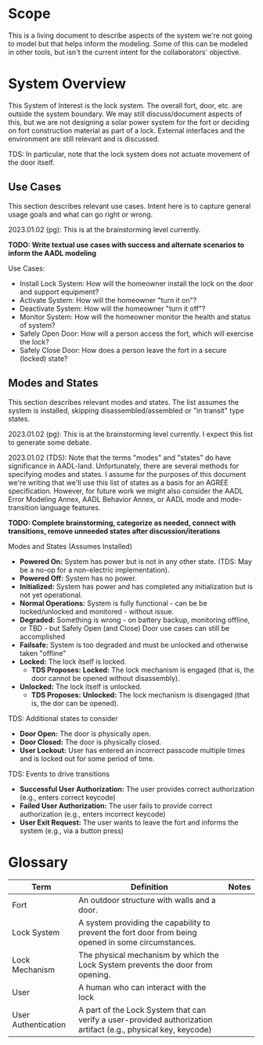 # Scope
This is a living document to describe aspects of the system we're not going to model but that helps inform the modeling. Some of this can be modeled in other tools, but isn't the current intent for the collaborators' objective.

# System Overview
This System of Interest is the lock system. The overall fort, door, etc. are outside the system boundary. We may still discuss/document aspects of this, but we are not designing a solar power system for the fort or deciding on fort construction material as part of a lock. External interfaces and the environment are still relevant and is discussed. 

TDS: In particular, note that the lock system does not actuate movement of the door itself.

## Use Cases
This section describes relevant use cases. Intent here is to capture general usage goals and what can go right or wrong.

2023.01.02 (pg): This is at the brainstorming level currently.

**TODO: Write textual use cases with success and alternate scenarios to inform the AADL modeling**

Use Cases:
- Install Lock System: How will the homeowner install the lock on the door and support equipment?
- Activate System: How will the homeowner "turn it on"?
- Deactivate System: How will the homeowner "turn it off"?
- Monitor System: How will the homeowner monitor the health and status of system?
- Safely Open Door: How will a person access the fort, which will exercise the lock?
- Safely Close Door: How does a person leave the fort in a secure (locked) state?

## Modes and States
This section describes relevant modes and states. The list assumes the system is installed, skipping disassembled/assembled or "in transit" type states.

2023.01.02 (pg): This is at the brainstorming level currently. I expect this list to generate some debate.

2023.01.02 (TDS): Note that the terms "modes" and "states" do have significance in AADL-land. Unfortunately, there are several methods for specifying modes and states. I assume for the purposes of this document we're writing that we'll use this list of states as a basis for an AGREE specification. 
However, for future work we might also consider the AADL Error Modeling Annex, AADL Behavior Annex, or AADL mode and mode-transition language features. 

**TODO: Complete brainstorming, categorize as needed, connect with transitions, remove unneeded states after discussion/iterations**

Modes and States (Assumes Installed)
- **Powered On:** System has power but is not in any other state. (TDS: May be a no-op for a non-electric implementation).
- **Powered Off:** System has no power.
- **Initialized:** System has power and has completed any initialization but is not yet operational.
- **Normal Operations:** System is fully functional - can be be locked/unlocked and  monitored - without issue.
- **Degraded:** Something is wrong - on battery backup, monitoring offline, or TBD - but Safely Open (and Close) Door use cases can still be accomplished 
- **Failsafe:** System is too degraded and must be unlocked and otherwise taken "offline"
- **Locked:** The lock itself is locked.
  - **TDS Proposes:** **Locked:** The lock mechanism is engaged (that is, the door cannot be opened without disassembly).
- **Unlocked:** The lock itself is unlocked.
  - **TDS Proposes:** **Unlocked:** The lock mechanism is disengaged (that is, the dor can be opened).

TDS: Additional states to consider
- **Door Open:** The door is physically open.
- **Door Closed:** The door is physically closed. 
- **User Lockout:** User has entered an incorrect passcode multiple times and is locked out for some period of time. 

TDS: Events to drive transitions
- **Successful User Authorization:** The user provides correct authorization (e.g., enters correct keycode)
- **Failed User Authorization:** The user fails to provide correct authorization (e.g., enters incorrect keycode)
- **User Exit Request:** The user wants to leave the fort and informs the system (e.g., via a button press)

# Glossary

| Term           | Definition    | Notes | 
| -------------  | ------------- | ------------ | 
| Fort           | An outdoor structure with walls and a door. | | 
| Lock System    | A system providing the capability to prevent the fort door from being opened in some circumstances. | |
| Lock Mechanism | The physical mechanism by which the Lock System prevents the door from opening. | | 
| User | A human who can interact with the lock | |
| User Authentication | A part of the Lock System that can verify a user-provided authorization artifact (e.g., physical key, keycode) | | 

